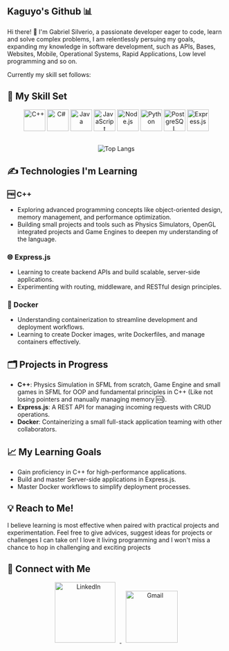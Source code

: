 Kaguyo's Github 📊
---
Hi there! 👋 I'm Gabriel Silverio, a passionate developer eager to code, learn and solve complex problems, I am  relentlessly persuing my goals, expanding my knowledge in software development, such as APIs, Bases, Websites, Mobile, Operational Systems, Rapid Applications, Low level programming and so on. 

Currently my skill set follows: 

## 🧬 My Skill Set
<div align="center">

<img src="https://cdn.jsdelivr.net/gh/devicons/devicon/icons/cplusplus/cplusplus-original.svg" width="50" height="50" alt="C++"/>
<img src="https://cdn.jsdelivr.net/gh/devicons/devicon/icons/csharp/csharp-original.svg" width="50" height="50" alt="C#"/>
<img src="https://cdn.jsdelivr.net/gh/devicons/devicon/icons/java/java-original.svg" width="50" height="50" alt="Java"/>
<img src="https://img.icons8.com/fluency/50/000000/javascript.png" width="50" height="50" alt="JavaScript"/>
<img src="https://cdn.jsdelivr.net/gh/devicons/devicon/icons/nodejs/nodejs-original.svg" width="50" height="50" alt="Node.js"/>
<img src="https://cdn.jsdelivr.net/gh/devicons/devicon/icons/python/python-original.svg" width="50" height="50" alt="Python"/>
<img src="https://cdn.jsdelivr.net/gh/devicons/devicon/icons/postgresql/postgresql-original.svg" width="50" height="50" alt="PostgreSQL"/>
<img src="https://img.icons8.com/fluency/48/express-js.png" width="50" height="50" alt="Express.js"/>

<div/>

##

<div align="center">
    
![Top Langs](https://github-readme-stats.vercel.app/api/top-langs/?username=Kaguyo&layout=compact&theme=radical&bg_color=30,1A1B27,191A23&title_color=8E24AA&border_color=8E24AA&langs_count=6&hide=html,css)

<div/>
    
<div align="left">
    
## ✍️ Technologies I'm Learning

<div/>
    
### 🆓 C++
- Exploring advanced programming concepts like object-oriented design,
  memory management, and performance optimization.  
- Building small projects and tools such as Physics Simulators,
  OpenGL integrated projects and Game Engines to deepen my understanding of the language.

### 🌐 Express.js
- Learning to create backend APIs and build scalable, server-side applications.
- Experimenting with routing, middleware, and RESTful design principles.

### 🐳 Docker
* Understanding containerization to streamline development and deployment workflows.
* Learning to create Docker images, write Dockerfiles, and manage containers effectively.

## 🗂️ Projects in Progress
- **C++**: Physics Simulation in SFML from scratch, Game Engine and small games in SFML for OOP and fundamental
  principles in C++ (Like not losing pointers and manually managing memory 🆘).
- **Express.js**: A REST API for managing incoming requests with CRUD operations.
- **Docker**: Containerizing a small full-stack application teaming with other collaborators.

## 📈 My Learning Goals
- Gain proficiency in C++ for high-performance applications.
- Build and master Server-side applications in Express.js.
- Master Docker workflows to simplify deployment processes.

## 💡 Reach to Me!
I believe learning is most effective when paired with practical projects and experimentation. Feel free to give advices, suggest ideas for projects or challenges I can take on! I love it living programming and I won't miss a chance to hop in challenging and exciting projects

## 🤝 Connect with Me

<p align="center">
  <a href="https://www.linkedin.com/in/gabriel-silverio-8b35a4241/" target="_blank">
    <img src="https://www.logo.wine/a/logo/LinkedIn/LinkedIn-Logo.wine.svg" alt="LinkedIn" width="140" style="margin: 0 10px;">
  </a>
  <a href="mailto:dev.gabriel.silverio@gmail.com" target="_blank">
    <img src="https://www.logo.wine/a/logo/Gmail/Gmail-Logo.wine.svg" alt="Gmail" width="120" style="margin: 0 10px;">
  </a>
</p>
